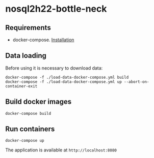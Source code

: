 # nosql2h22-bottle-neck

## Requirements

* docker-compose. [Installation](https://docs.docker.com/compose/install/)

## Data loading

Before using it is necessary to download data:
```
docker-compose -f ./load-data-docker-compose.yml build
docker-compose -f ./load-data-docker-compose.yml up --abort-on-container-exit
```

## Build docker images

`docker-compose build`

## Run containers

`docker-compose up`

The application is available at `http://localhost:8080`

